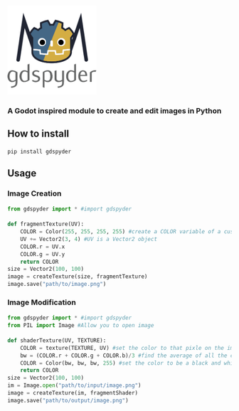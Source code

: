 <img src="https://github.com/PolyPenguinDev/gdspyder/blob/main/icon.png?raw=true" alt="gdspyder logo" width="200"/>

### A Godot inspired module to create and edit images in Python
## How to install
`pip install gdspyder`
## Usage
### Image Creation
```python
from gdspyder import * #import gdspyder

def fragmentTexture(UV):
    COLOR = Color(255, 255, 255, 255) #create a COLOR variable of a custom Color object
    UV += Vector2(3, 4) #UV is a Vector2 object
    COLOR.r = UV.x
    COLOR.g = UV.y
    return COLOR
size = Vector2(100, 100)
image = createTexture(size, fragmentTexture)
image.save("path/to/image.png")
```

### Image Modification
```python
from gdspyder import * #import gdspyder
from PIL import Image #Allow you to open image

def shaderTexture(UV, TEXTURE):
    COLOR = texture(TEXTURE, UV) #set the color to that pixle on the image
    bw = (COLOR.r + COLOR.g + COLOR.b)/3 #find the average of all the color channels
    COLOR = Color(bw, bw, bw, 255) #set the color to be a black and white version of og image
    return COLOR
size = Vector2(100, 100)
im = Image.open("path/to/input/image.png")
image = createTexture(im, fragmentShader)
image.save("path/to/output/image.png")
```